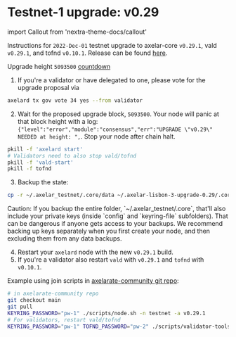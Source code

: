 # Testnet-1 upgrade: v0.29

import Callout from 'nextra-theme-docs/callout'

Instructions for `2022-Dec-01` testnet upgrade to axelar-core `v0.29.1`, vald `v0.29.1`, and tofnd `v0.10.1`.
Release can be found [here](https://github.com/axelarnetwork/axelar-core/releases/tag/v0.29.1).

Upgrade height `5093500` [countdown](https://testnet.mintscan.io/axelar-testnet/blocks/5093500)

1. If you're a validator or have delegated to one, please vote for the upgrade proposal via

```bash
axelard tx gov vote 34 yes --from validator
```

2. Wait for the proposed upgrade block, `5093500`. Your node will panic at that block height with a log: `{"level":"error","module":"consensus","err":"UPGRADE \"v0.29\" NEEDED at height: ",`. Stop your node after chain halt.

```bash
pkill -f 'axelard start'
# Validators need to also stop vald/tofnd
pkill -f 'vald-start'
pkill -f tofnd
```

3. Backup the state:

```bash
cp -r ~/.axelar_testnet/.core/data ~/.axelar-lisbon-3-upgrade-0.29/.core/data
```

<Callout type="warning" emoji="⚠️">
  Caution: If you backup the entire folder, `~/.axelar_testnet/.core`, that'll also include your private keys (inside `config` and `keyring-file` subfolders). That can be dangerous if anyone gets access to your backups. We recommend backing up keys separately when you first create your node, and then excluding them from any data backups.
</Callout>

4. Restart your `axelard` node with the new `v0.29.1` build.
5. If you're a validator also restart `vald` with `v0.29.1` and `tofnd` with `v0.10.1`.

Example using join scripts in [axelarate-community git repo](https://github.com/axelarnetwork/axelarate-community):

```bash
# in axelarate-community repo
git checkout main
git pull
KEYRING_PASSWORD="pw-1" ./scripts/node.sh -n testnet -a v0.29.1
# For validators, restart vald/tofnd
KEYRING_PASSWORD="pw-1" TOFND_PASSWORD="pw-2" ./scripts/validator-tools-host.sh -n testnet -a v0.29.1 -q v0.10.1
```
